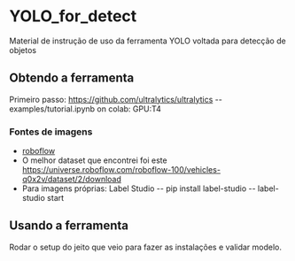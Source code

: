# YOLO_for_detect
Material de instrução de uso da ferramenta YOLO voltada para detecção de objetos
## Obtendo a ferramenta
Primeiro passo: https://github.com/ultralytics/ultralytics -- examples/tutorial.ipynb
on colab: GPU:T4
### Fontes de imagens
- [roboflow](https://roboflow.com/)
- O melhor dataset que encontrei foi este https://universe.roboflow.com/roboflow-100/vehicles-q0x2v/dataset/2/download
- Para imagens próprias: Label Studio
-- pip install label-studio
--  label-studio start
## Usando a ferramenta
Rodar o setup do jeito que veio para fazer as instalações e validar modelo.

